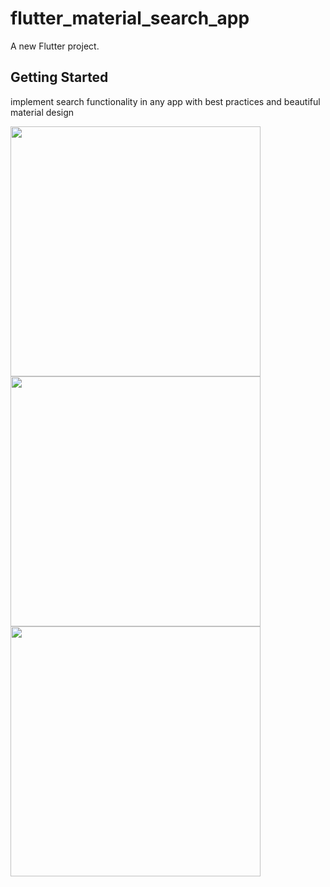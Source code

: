 # flutter_material_search_app

A new Flutter project.

## Getting Started

 implement search functionality in any app with best practices and beautiful material design
 
<img src="https://raw.githubusercontent.com/JaveedIshaq/Flutter_material_Seach_app/master/screenshots/flutter_material_search_app-1.jpg" width="400">

<img src="https://raw.githubusercontent.com/JaveedIshaq/Flutter_material_Seach_app/master/screenshots/flutter_material_search_app-2.jpg" width="400">

<img src="https://raw.githubusercontent.com/JaveedIshaq/Flutter_material_Seach_app/master/screenshots/flutter_material_search_app-2.jpg" width="400">

